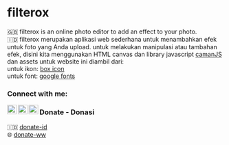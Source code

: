 # filterox
🇬🇧
filterox is an online photo editor to add an effect to your photo.
<br>
🇮🇩
filterox merupakan aplikasi web sederhana untuk menambahkan efek untuk foto yang Anda upload.
untuk melakukan manipulasi atau tambahan efek, disini kita menggunakan HTML canvas dan library javascript <a href="http://camanjs.com/">camanJS</a>
dan assets untuk website ini diambil dari:
<br>
untuk ikon: <a href="https://boxicons.com/">box icon</a> <br>
untuk font: <a href="https://fonts.google.com/">google fonts</a>


### Connect with me:


[<img align="left" alt="sasakiroo | Instagram" width="22px" src="https://cdn.jsdelivr.net/npm/simple-icons@v3/icons/instagram.svg" />][instagram]
[<img align="left" alt="sasakiroo | Youtube" width="22px" src="https://cdn.jsdelivr.net/npm/simple-icons@v3/icons/youtube.svg" />][youtube]
[<img align="left" alt="sasakiroo | Tiktok" width="22px" src="https://cdn.jsdelivr.net/npm/simple-icons@v3/icons/tiktok.svg" />][tiktok]

### Donate - Donasi
🇮🇩 [donate-id]
<br>
🌐 [donate-ww]



[donate-id]: https://saweria.co/sasakiroo
[donate-ww]: https://paypal.me/sasakiroo
[youtube]: https://www.youtube.com/channel/UCze-cYXPTvZtiKSaJ0BR5Yg
[instagram]: https://instagram.com/sasakiroo___
[tiktok]: tiktok.com/@boringcodes

